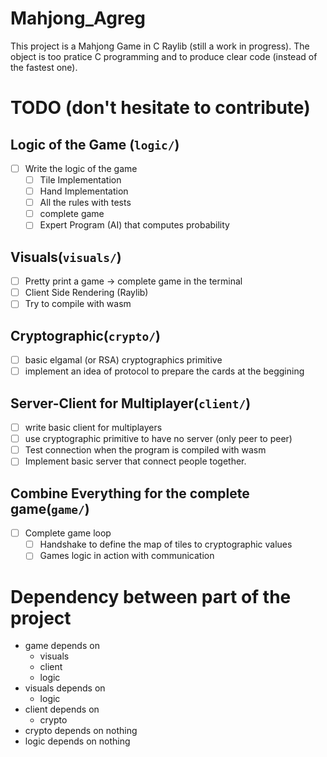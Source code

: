 # Mahjong_Agreg
This project is a Mahjong Game in C Raylib (still a work in progress). The object is too pratice C programming and to produce clear code (instead of the fastest one).

# TODO (don't hesitate to contribute)
## Logic of the Game (`logic/`)
- [ ] Write the logic of the game
    - [ ] Tile Implementation
    - [ ] Hand Implementation
    - [ ] All the rules with tests
    - [ ] complete game
    - [ ] Expert Program (AI) that computes probability

## Visuals(`visuals/`)
- [ ] Pretty print a game -> complete game in the terminal
- [ ] Client Side Rendering (Raylib)
- [ ] Try to compile with wasm

## Cryptographic(`crypto/`)
- [ ] basic elgamal (or RSA) cryptographics primitive
- [ ] implement an idea of protocol to prepare the cards at the beggining

## Server-Client for Multiplayer(`client/`)
- [ ] write basic client for multiplayers
- [ ] use cryptographic primitive to have no server (only peer to peer)
- [ ] Test connection when the program is compiled with wasm
- [ ] Implement basic server that connect people together.

## Combine Everything for the complete game(`game/`)
- [ ] Complete game loop
    - [ ] Handshake to define the map of tiles to cryptographic values
    - [ ] Games logic in action with communication

# Dependency between part of the project
- game depends on
    - visuals
    - client
    - logic
- visuals depends on
    - logic
- client depends on
    - crypto
- crypto depends on nothing
- logic depends on nothing

